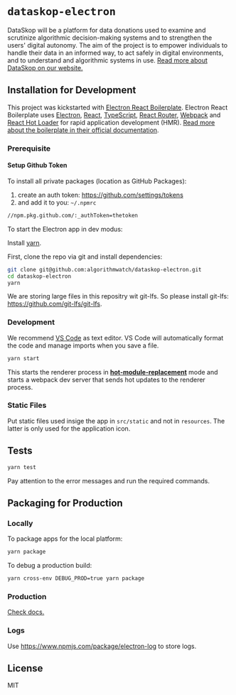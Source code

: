 # `dataskop-electron`

DataSkop will be a platform for data donations used to examine and scrutinize algorithmic decision-making systems and to strengthen the users' digital autonomy.
The aim of the project is to empower individuals to handle their data in an informed way, to act safely in digital environments, and to understand and algorithmic systems in use.
[Read more about DataSkop on our website.](https://algorithmwatch.org/en/project/dataskop/)

## Installation for Development

This project was kickstarted with [Electron React Boilerplate](https://github.com/electron-react-boilerplate/electron-react-boilerplate/).
Electron React Boilerplate uses <a href="https://electron.atom.io/">Electron</a>, <a href="https://facebook.github.io/react/">React</a>, [TypeScript](https://www.typescriptlang.org/), <a href="https://github.com/reactjs/react-router">React Router</a>, <a href="https://webpack.github.io/docs/">Webpack</a> and <a href="https://github.com/gaearon/react-hot-loader">React Hot Loader</a> for rapid application development (HMR).
[Read more about the boilerplate in their official documentation](https://electron-react-boilerplate.js.org/docs/installation).

### Prerequisite

#### Setup Github Token

To install all private packages (location as GitHub Packages):

1. create an auth token: https://github.com/settings/tokens
2. and add it to you: `~/.npmrc`

```bash
//npm.pkg.github.com/:_authToken=thetoken
```

To start the Electron app in dev modus:

Install [yarn](https://yarnpkg.com/getting-started/install).

First, clone the repo via git and install dependencies:

```bash
git clone git@github.com:algorithmwatch/dataskop-electron.git
cd dataskop-electron
yarn
```

We are storing large files in this repositry wit git-lfs.
So please install git-lfs: https://github.com/git-lfs/git-lfs.

### Development

We recommend [VS Code](https://code.visualstudio.com/) as text editor.
VS Code will automatically format the code and manage imports when you save a file.

```bash
yarn start
```

This starts the renderer process in [**hot-module-replacement**](https://webpack.js.org/guides/hmr-react/) mode and starts a webpack dev server that sends hot updates to the renderer process.

### Static Files

Put static files used insige the app in `src/static` and not in `resources`.
The latter is only used for the application icon.

## Tests

```bash
yarn test
```

Pay attention to the error messages and run the required commands.

## Packaging for Production

### Locally

To package apps for the local platform:

```bash
yarn package
```

To debug a production build:

```bash
yarn cross-env DEBUG_PROD=true yarn package
```

### Production

[Check docs.](./docs/host_releases.md)

### Logs

Use <https://www.npmjs.com/package/electron-log> to store logs.

## License

MIT
